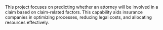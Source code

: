 This project focuses on predicting whether an attorney will be involved in a claim based on claim-related factors. This capability aids insurance companies in optimizing processes, reducing legal costs, and allocating resources effectively.
